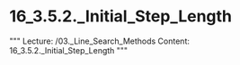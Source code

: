 # 16_3.5.2._Initial_Step_Length

"""
Lecture: /03._Line_Search_Methods
Content: 16_3.5.2._Initial_Step_Length
"""

